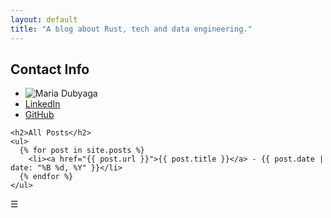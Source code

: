 ```yaml
---
layout: default
title: "A blog about Rust, tech and data engineering."
---
```


<div class="container">
  <!-- Left column: Contact Info -->
  <div class="left">
    <h2>Contact Info</h2>
    <ul>
      <li><img src="{{ "/assets/images/mypic.png" | relative_url }}" alt="Maria Dubyaga" class="profile-pic"></li>
      <li><a href="https://www.linkedin.com/in/maria-dubyaga-4aa1a73/" target="_blank">LinkedIn</a></li>
      <li><a href="https://github.com/kraftaa" target="_blank">GitHub</a></li>
      <!-- Add more contacts here -->
    </ul>
  </div>

  <!-- Right column: Posts -->
  <div class="right">

    <h2>All Posts</h2>
    <ul>
      {% for post in site.posts %}
        <li><a href="{{ post.url }}">{{ post.title }}</a> - {{ post.date | date: "%B %d, %Y" }}</li>
      {% endfor %}
    </ul>
  </div>
</div>

<!-- Hamburger Menu Toggle -->
<div class="hamburger-menu" onclick="toggleMenu()">☰</div>

<script>
  // Function to toggle the left column (Contact Info)
  function toggleMenu() {
    var leftColumn = document.querySelector('.left');
    leftColumn.classList.toggle('hidden');
  }
</script>
